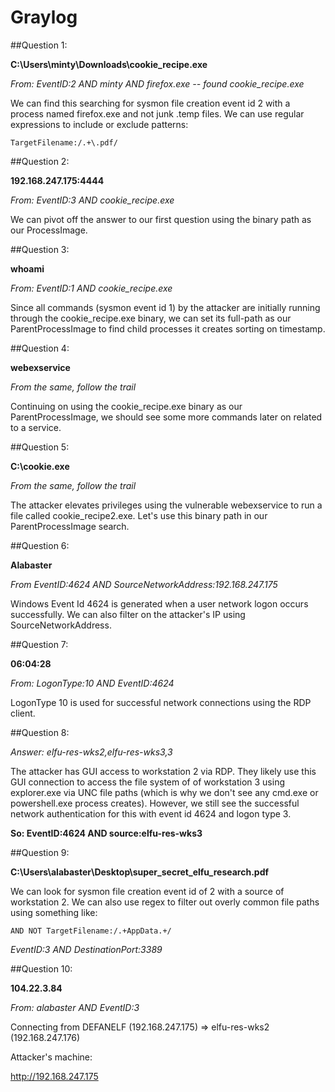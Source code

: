 # Graylog

##Question 1:

**C:\Users\minty\Downloads\cookie_recipe.exe**

*From: EventID:2 AND minty AND firefox.exe -- found cookie_recipe.exe*

We can find this searching for sysmon file creation event id 2 with a process named firefox.exe
and not junk .temp files. We can use regular expressions to include or exclude patterns:

`TargetFilename:/.+\.pdf/`

##Question 2:

**192.168.247.175:4444**

*From: EventID:3 AND cookie_recipe.exe*

We can pivot off the answer to our first question using the binary path as our ProcessImage.


##Question 3:

**whoami**

*From: EventID:1 AND cookie_recipe.exe*

Since all commands (sysmon event id 1) by the attacker are initially running through the
cookie_recipe.exe binary, we can set its full-path as our ParentProcessImage to find child
processes it creates sorting on timestamp.

##Question 4:

**webexservice**

*From the same, follow the trail*

Continuing on using the cookie_recipe.exe binary as our ParentProcessImage, we should see
some more commands later on related to a service.

##Question 5:

**C:\cookie.exe**

*From the same, follow the trail*

The attacker elevates privileges using the vulnerable webexservice to run a file called
cookie_recipe2.exe. Let's use this binary path in our ParentProcessImage search.

##Question 6:

**Alabaster**

*From EventID:4624 AND SourceNetworkAddress:192.168.247.175*

Windows Event Id 4624 is generated when a user network logon occurs successfully. We can
also filter on the attacker's IP using SourceNetworkAddress.

##Question 7:

**06:04:28**

*From: LogonType:10 AND EventID:4624*

LogonType 10 is used for successful network connections using the RDP client.

##Question 8:

*Answer: elfu-res-wks2,elfu-res-wks3,3*

The attacker has GUI access to workstation 2 via RDP. They likely use this GUI connection
to access the file system of of workstation 3 using explorer.exe via UNC file paths (which
is why we don't see any cmd.exe or powershell.exe process creates). However, we still see
the successful network authentication for this with event id 4624 and logon type 3.

**So: EventID:4624 AND source:elfu-res-wks3**

##Question 9:

**C:\Users\alabaster\Desktop\super_secret_elfu_research.pdf**

We can look for sysmon file creation event id of 2 with a source of workstation 2. We can
also use regex to filter out overly common file paths using something like:

`AND NOT TargetFilename:/.+AppData.+/`

*EventID:3 AND DestinationPort:3389*

##Question 10:

**104.22.3.84**

*From: alabaster AND EventID:3*

Connecting from DEFANELF (192.168.247.175) => elfu-res-wks2 (192.168.247.176)



Attacker's machine:

http://192.168.247.175
